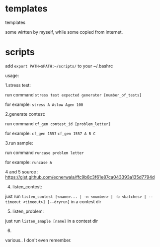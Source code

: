 # templates
templates

some wirtten by myself, while some copied from internet.

# scripts

add `export PATH=$PATH:~/scripts/` to your ~/.bashrc

usage:

1.stress test:

  run command `stress test expected generator [number_of_tests]`
  
  for example:
  `stress A Aslow Agen 100`

2.generate contest:

  run command `cf_gen contest_id [problem_letter]`
  
 for example:
  `cf_gen 1557`
  `cf_gen 1557 A B C`

3.run sample:

  run command `runcase problem letter`

for example:
  `runcase A`

4 and 5 source : https://gist.github.com/ecnerwala/ffc9b8c3f61e87ca043393a135d7794d

4. listen_contest:
  
  just run `listen_contest [<name>... | -n <number> | -b <batches> | --timeout <timeout>] [--dryrun]` in a contest dir
  
5. listen_problem:
  
  just run `listen_smaple [name]` in a contest dir
  
6.
  
  various.. I don't even remember.
